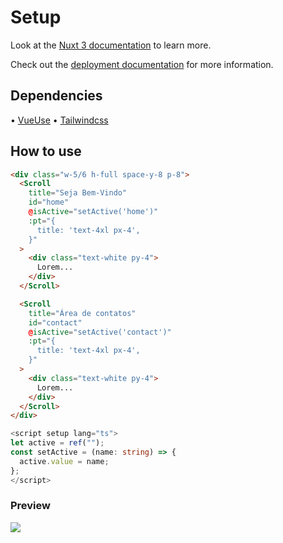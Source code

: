 # Setup

Look at the [Nuxt 3 documentation](https://nuxt.com/docs/getting-started/introduction) to learn more.

Check out the [deployment documentation](https://nuxt.com/docs/getting-started/deployment) for more information.


## Dependencies

• [VueUse](https://vueuse.org/)
• [Tailwindcss]([https://tailwindcss.)

## How to use

```html
<div class="w-5/6 h-full space-y-8 p-8">
  <Scroll
    title="Seja Bem-Vindo"
    id="home"
    @isActive="setActive('home')"
    :pt="{
      title: 'text-4xl px-4',
    }"
  >
    <div class="text-white py-4">
      Lorem...
    </div>
  </Scroll>

  <Scroll
    title="Área de contatos"
    id="contact"
    @isActive="setActive('contact')"
    :pt="{
      title: 'text-4xl px-4',
    }"
  >
    <div class="text-white py-4">
      Lorem...
    </div>
  </Scroll>
</div>
```

```ts
<script setup lang="ts">
let active = ref("");
const setActive = (name: string) => {
  active.value = name;
};
</script>
```

### Preview
![](https://cdn.discordapp.com/attachments/884496726105403464/1215008804840931369/localhost_3000_home-6March2024-ezgif.com-video-to-gif-converter.gif?ex=65fb3020&is=65e8bb20&hm=4b2f0dd7159e5373d97f93dd2d79e1631fda92e98cf0b092286bdf165a6a5735&)